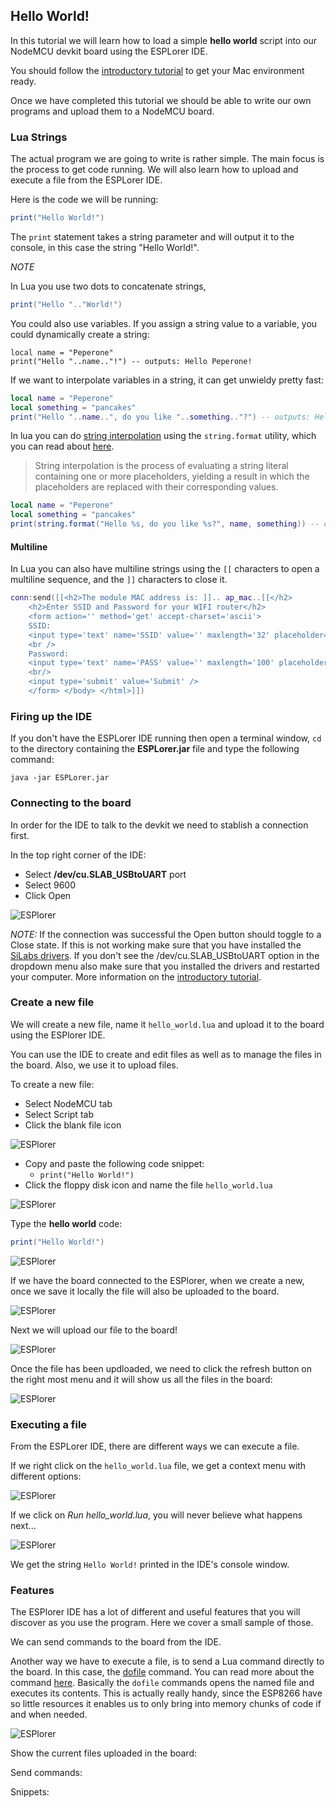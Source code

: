 ## Hello World!

In this tutorial we will learn how to load a simple **hello world** script into our NodeMCU devkit board using the ESPLorer IDE.

You should follow the [introductory tutorial][intro-tutorial] to get your Mac environment ready.

Once we have completed this tutorial we should be able to write our own programs and upload them to a NodeMCU board.


### Lua Strings

The actual program we are going to write is rather simple. The main focus is the process to get code running. We will also learn how to upload and execute a file from the ESPLorer IDE.

Here is the code we will be running:

```lua
print("Hello World!")
```

The `print` statement takes a string parameter and will output it to the console, in this case the string "Hello World!".

_NOTE_

In Lua you use two dots to concatenate strings,
```lua
print("Hello ".."World!")
```
You could also use variables. If you assign a string value to a variable, you could dynamically create a string:

```
local name = "Peperone"
print("Hello "..name.."!") -- outputs: Hello Peperone!
```

If we want to interpolate variables in a string, it can get unwieldy pretty fast:
```lua
local name = "Peperone"
local something = "pancakes"
print("Hello "..name..", do you like "..something.."?") -- outputs: Hello Peperone, do you like pancakes?
```

In lua you can do [string interpolation][wiki-string-interpolation] using the `string.format` utility, which you can read about [here][wiki-lua-string-interpolation].

> String interpolation is the process of evaluating a string literal containing one or more placeholders, yielding a result in which the placeholders are replaced with their corresponding values.

```lua
local name = "Peperone"
local something = "pancakes"
print(string.format("Hello %s, do you like %s?", name, something)) -- outputs: Hello Peperone, do you like pancakes?
```

#### Multiline
In Lua you can also have multiline strings using the `[[` characters to open a multiline sequence, and the `]]` characters to close it.


```lua
conn:send([[<h2>The module MAC address is: ]].. ap_mac..[[</h2>
    <h2>Enter SSID and Password for your WIFI router</h2>
    <form action='' method='get' accept-charset='ascii'>
    SSID:
    <input type='text' name='SSID' value='' maxlength='32' placeholder='your network name'/>
    <br />
    Password:
    <input type='text' name='PASS' value='' maxlength='100' placeholder='network password'/>
    <br/>
    <input type='submit' value='Submit' />
    </form> </body> </html>]])
```

### Firing up the IDE

If you don't have the ESPLorer IDE running then open a terminal window, `cd` to the directory containing the **ESPLorer.jar** file and type the following command:

```
java -jar ESPLorer.jar
```

### Connecting to the board
In order for the IDE to talk to the devkit we need to stablish a connection first.

In the top right corner of the IDE:
- Select **/dev/cu.SLAB_USBtoUART** port
- Select 9600
- Click Open

![ESPlorer](./images/esplorer-connect.png)

_NOTE:_
If the connection was successful the Open button should toggle to a Close state. If this is not working make sure that you have installed the [SiLabs drivers][silabs-drivers]. If you don't see the /dev/cu.SLAB_USBtoUART option in the dropdown menu also make sure that you installed the drivers and restarted your computer. More information on the [introductory tutorial][intro-tutorial].

### Create a new file

We will create a new file, name it `hello_world.lua` and upload it to the board using the ESPlorer IDE.

You can use the IDE to create and edit files as well as to manage the files in the board. Also, we use it to upload files.

To create a new file:

- Select NodeMCU tab
- Select Script tab
- Click the blank file icon

![ESPlorer](./images/esplorer-create-file.png)


- Copy and paste the following code snippet:
    - `print("Hello World!")`
- Click the floppy disk icon and name the file `hello_world.lua`

![ESPlorer](./images/esplorer-code.png)

Type the **hello world** code:

```lua
print("Hello World!")
```

![ESPlorer](./images/esplorer-type-hello-world.png)

If we have the board connected to the ESPlorer, when we create a new, once we save it locally the file will also be uploaded to the board.

![ESPlorer](./images/esplorer-create-hello-world.png)


Next we will upload our file to the board!

![ESPlorer](./images/esplorer-upload.png)

Once the file has been updloaded, we need to click the refresh button on the right most menu and it will show us all the files in the board:

![ESPlorer](./images/esplorer-file-uploaded.png)


### Executing a file

From the ESPLorer IDE, there are different ways we can execute a file.

If we right click on the `hello_world.lua` file, we get a context menu with different options:

![ESPlorer](./images/esplorer-execute-file.png)

If we click on *Run hello_world.lua*, you will never believe what happens next...

![ESPlorer](./images/esplorer-hello-world-output.png)

We get the string `Hello World!` printed in the IDE's console window.


### Features

The ESPlorer IDE has a lot of different and useful features that you will discover as you use the program. Here we cover a small sample of those.

We can send commands to the board from the IDE.

Another way we have to execute a file, is to send a Lua command directly to the board. In this case, the [dofile][dofile] command. You can read more about the command [here][dofile-tutorial]. Basically the `dofile` commands opens the named file and executes its contents. This is actually really handy, since the ESP8266 have so little resources it enables us to only bring into memory chunks of code if and when needed.

![ESPlorer](./images/esplorer-dofile.png)


Show the current files uploaded in the board:

Send commands:

Snippets:


[silabs-drivers]: https://www.silabs.com/products/mcu/Pages/USBtoUARTBridgeVCPDrivers.aspx
[intro-tutorial]: https://github.com/goliatone/wee-things-workshop

[dofile-tutorial]: http://luatut.com/dofile.html
[dofile]: http://www.lua.org/pil/8.html

[wiki-lua-string-interpolation]: http://lua-users.org/wiki/StringInterpolation
[wiki-string-interpolation]: https://en.wikipedia.org/wiki/String_interpolation
<!--
http://stackoverflow.com/questions/31304082/how-to-recover-nodemcu-infinite-loop
-->
